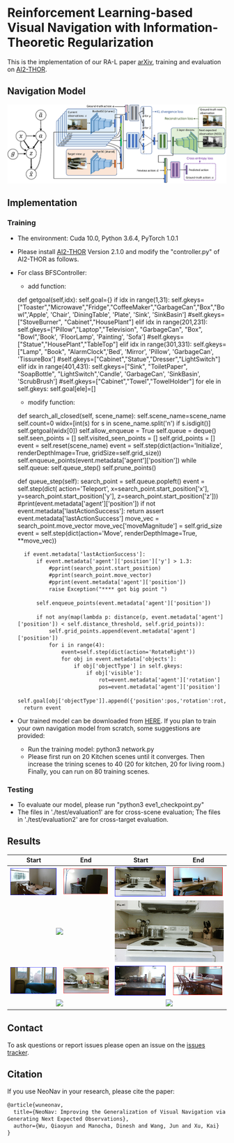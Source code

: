 # Reinforcement Learning-based Visual Navigation with Information-Theoretic Regularization
This is the implementation of our RA-L paper [arXiv](https://arxiv.org/abs/1912.04078), training and evaluation on [AI2-THOR](https://github.com/allenai/ai2thor).<br>
## Navigation Model
![](https://github.com/wqynew/NeoNav/raw/master/image/overview.png)
## Implementation
### Training
* The environment: Cuda 10.0, Python 3.6.4, PyTorch 1.0.1 
* Please install [AI2-THOR](https://github.com/allenai/ai2thor) Version 2.1.0 and modify the "controller.py" of AI2-THOR as follows.
* For class BFSController:
   * add function:
    
    def getgoal(self,idx):
        self.goal={}
        if idx in range(1,31):
            self.gkeys=["Toaster","Microwave","Fridge","CoffeeMaker","GarbageCan","Box","Bowl",'Apple', 'Chair', 'DiningTable', 'Plate', 'Sink', 'SinkBasin']
            #self.gkeys=["StoveBurner", "Cabinet","HousePlant"]
        elif idx in range(201,231):
            self.gkeys=["Pillow","Laptop","Television", "GarbageCan", "Box", "Bowl",'Book', 'FloorLamp', 'Painting', 'Sofa']
            #self.gkeys=["Statue","HousePlant","TableTop"]
        elif idx in range(301,331):
            self.gkeys=["Lamp", "Book", "AlarmClock",'Bed', 'Mirror', 'Pillow', 'GarbageCan', 'TissureBox']
            #self.gkeys=["Cabinet","Statue","Dresser","LightSwitch"]
        elif idx in range(401,431):
            self.gkeys=["Sink", "ToiletPaper", "SoapBottle", "LightSwitch",'Candle', 'GarbageCan', 'SinkBasin', 'ScrubBrush']
            #self.gkeys=["Cabinet","Towel","TowelHolder"]
        for ele in self.gkeys:
            self.goal[ele]=[]
            
   * modify function:
    
    def search_all_closed(self, scene_name):
        self.scene_name=scene_name
        self.count=0
        widx=[int(s) for s in scene_name.split('n') if s.isdigit()]
        self.getgoal(widx[0]) 
        self.allow_enqueue = True
        self.queue = deque()
        self.seen_points = []
        self.visited_seen_points = []
        self.grid_points = []
        event = self.reset(scene_name)
        event = self.step(dict(action='Initialize', renderDepthImage=True, gridSize=self.grid_size))
        self.enqueue_points(event.metadata['agent']['position'])
        while self.queue:
            self.queue_step()
        self.prune_points()

    def queue_step(self):
        search_point = self.queue.popleft()
        event = self.step(dict(
            action='Teleport',
            x=search_point.start_position['x'],
            y=search_point.start_position['y'],
            z=search_point.start_position['z']))
        #print(event.metadata['agent']['position'])
        if not event.metadata['lastActionSuccess']:
            return
        assert event.metadata['lastActionSuccess']
        move_vec = search_point.move_vector
        move_vec['moveMagnitude'] = self.grid_size
        event = self.step(dict(action='Move', renderDepthImage=True, **move_vec))

        if event.metadata['lastActionSuccess']:
            if event.metadata['agent']['position']['y'] > 1.3:
                #pprint(search_point.start_position)
                #pprint(search_point.move_vector)
                #pprint(event.metadata['agent']['position'])
                raise Exception("**** got big point ")

            self.enqueue_points(event.metadata['agent']['position'])

            if not any(map(lambda p: distance(p, event.metadata['agent']['position']) < self.distance_threshold, self.grid_points)):
                self.grid_points.append(event.metadata['agent']['position'])
                for i in range(4):
                    event=self.step(dict(action='RotateRight'))
                    for obj in event.metadata['objects']:
                        if obj['objectType'] in self.gkeys:
                            if obj['visible']: 
                                rot=event.metadata['agent']['rotation']
                                pos=event.metadata['agent']['position']
                                self.goal[obj['objectType']].append({'position':pos,'rotation':rot,'distance':obj['distance'],'frame':event.frame,'depth_frame':event.depth_frame})   
        return event

* Our trained model can be downloaded from [HERE](https://drive.google.com/open?id=182D_0hP7orpJKyDDLlUyV4URwT3Rt0Ux). If you plan to train your own navigation model from scratch, some suggestions are provided:
    * Run the training model: python3 network.py
    * Please first run on $20$ Kitchen scenes until it converges. Then increase the trining scenes to $40$ (20 for kitchen, 20 for living room.) Finally, you can run on $80$ training scenes.
    
### Testing
* To evaluate our model, please run "python3 eve1_checkpoint.py" 
* The files in './test/evaluation1' are for cross-scene evaluation; The files in './test/evaluation2' are for cross-target evaluation.

## Results
<div align="center">
  <table style="width:100%" border="0">
    <thead>
        <tr>
            <th>Start</th>
            <th>End</th>
            <th>Start</th>
            <th>End</th>
        </tr>
    </thead>
    <tbody>
       <tr>
         <td align="center"><img src='https://github.com/wqynew/NeoNav/raw/master/image/s1.png'></td>
         <td align="center"><img src='https://github.com/wqynew/NeoNav/raw/master/image/t1.png'></td>
         <td align="center"><img src='https://github.com/wqynew/NeoNav/raw/master/image/s3.png'></td>
         <td align="center"><img src='https://github.com/wqynew/NeoNav/raw/master/image/t3.png'></td>
       </tr>
       <tr>
         <td align="center" colspan=2><img src='https://github.com/wqynew/NeoNav/blob/master/image/Gif-Home_011_1_001110011030101_001110005720101.gif'></td>
         <td align="center" colspan=2><img src='https://github.com/wqynew/NeoNav/blob/master/image/Gif-Home_013_1_001310002970101_001310004330101.gif'></td>
       </tr>
       <tr>
         <td align="center"><img src='https://github.com/wqynew/NeoNav/raw/master/image/s2.png'></td>
         <td align="center"><img src='https://github.com/wqynew/NeoNav/raw/master/image/t2.png'></td>
         <td align="center"><img src='https://github.com/wqynew/NeoNav/raw/master/image/s4.png'></td>
         <td align="center"><img src='https://github.com/wqynew/NeoNav/raw/master/image/t4.png'></td>
       </tr>
       <tr>
         <td align="center" colspan=2><img src='https://github.com/wqynew/NeoNav/blob/master/image/Gif-Home_013_1_001310007440101_001310000150101.gif'></td>
         <td align="center" colspan=2><img src='https://github.com/wqynew/NeoNav/blob/master/image/Gif-Home_016_1_001610000060101_001610004220101.gif'></td>
       </tr>
    </tbody>
  </table>
</div>

## Contact
To ask questions or report issues please open an issue on the [issues tracker](https://github.com/wqynew/NeoNav/issues).
## Citation
If you use NeoNav in your research, please cite the paper:
```
@article{wuneonav,
  title={NeoNav: Improving the Generalization of Visual Navigation via Generating Next Expected Observations},
  author={Wu, Qiaoyun and Manocha, Dinesh and Wang, Jun and Xu, Kai}
}
```
